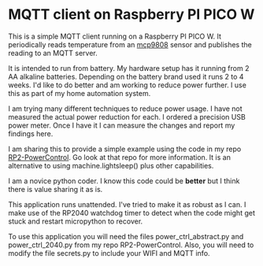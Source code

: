 # MQTT client on Raspberry PI PICO W

This is a simple MQTT client running on a Raspberry PI PICO W.
It periodically reads temperature from an [mcp9808](https://www.adafruit.com/product/1782) sensor and publishes the reading to an MQTT server.

It is intended to run from battery.
My hardware setup has it running from 2 AA alkaline batteries.
Depending on the battery brand used it runs 2 to 4 weeks.
I'd like to do better and am working to reduce power further.
I use this as part of my home automation system.

I am trying many different techniques to reduce power usage.
I have not measured the actual power reduction for each.
I ordered a precision USB power meter. Once I have it I can measure the changes and report my findings here.

I am sharing this to provide a simple example using the code in my repo [RP2-PowerControl](https://github.com/cpottle9/RP2-PowerControl).
Go look at that repo for more information.
It is an alternative to using machine.lightsleep() plus other capabilities.

I am a novice python coder. I know this code could be **better** but I think there is value sharing it as is.

This application runs unattended. I've tried to make it as robust as I can.
I make use of the RP2040 watchdog timer to detect when the code might get stuck and restart micropython to recover.

To use this application you will need the files power_ctrl_abstract.py and power_ctrl_2040.py from my repo RP2-PowerControl.
Also, you will need to modify the file secrets.py to include your WIFI and MQTT info.

